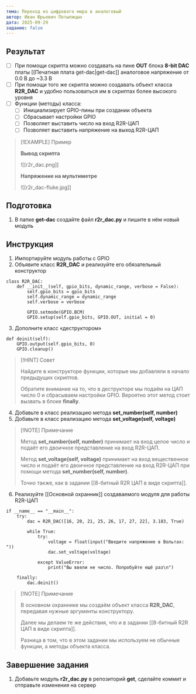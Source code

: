 ```yaml
---
тема: Переход из цифрового мира в аналоговый
автор: Иван Юрьевич Потылицын
дата: 2025-09-29
задание: false
---
```


## Результат

- [ ] При помощи скрипта можно создавать на пине **OUT** блока **8-bit DAC** платы [[Печатная плата get-dac|get-dac]] аналоговое напряжение от 0.0 В до ~3.3 В
- [ ] При помощи того же скрипта можно создавать объект класса **R2R_DAC** и удобно пользоваться им в скриптах более высокого уровня
- [ ] Функции (методы) класса:
    - [ ] Инициализирует GPIO-пины при создании объекта
    - [ ] Сбрасывает настройки GPIO
    - [ ] Позволяет выставить число на вход R2R-ЦАП
    - [ ] Позволяет выставить напряжение на выход R2R-ЦАП

> [!EXAMPLE] Пример
> 
> **Вывод скрипта**
> 
> ![[r2r_dac.png]]
> 
> **Напряжение на мультиметре**
> 
> ![[r2r_dac-fluke.jpg]]

## Подготовка

1. В папке **get-dac** создайте файл **r2r_dac.py** и пишите в нём новый модуль

## Инструкция

1. Импортируйте модуль работы с GPIO
2. Объявите класс **R2R_DAC** и реализуйте его обязательный конструктор

```
class R2R_DAC:
    def __init__(self, gpio_bits, dynamic_range, verbose = False):
        self.gpio_bits = gpio_bits
        self.dynamic_range = dynamic_range
        self.verbose = verbose
        
        GPIO.setmode(GPIO.BCM)
        GPIO.setup(self.gpio_bits, GPIO.OUT, initial = 0)
```

3. Дополните класс «деструктором»

```
def deinit(self):
    GPIO.output(self.gpio_bits, 0)
    GPIO.cleanup()
```

> [!HINT] Совет
> 
> Найдите в конструкторе функции, которые мы добавляли в начало предыдущих скриптов.
> 
> Обратите внимание на то, что в деструкторе мы подаём на ЦАП число 0 и сбрасываем настройки GPIO. Вероятно этот метод стоит вызвать в блоке **finally**.

4. Добавьте в класс реализацию метода **set_number(self, number)**
5. Добавьте в класс реализацию метода **set_voltage(self, voltage)**

> [!NOTE] Примечание
> 
> Метод **set_number(self, number)** принимает на вход целое число и подаёт его двоичное представление на вход R2R-ЦАП.
> 
> Метод **set_voltage(self, voltage)** принимает на вход вещественное число и подаёт его двоичное представление на вход R2R-ЦАП при помощи метода **set_number(self, number)**.
> 
> Точно также, как в задании [[8-битный R2R ЦАП в виде скрипта]].

6. Реализуйте [[Основной охранник]] создаваемого модуля для работы R2R-ЦАП

```
if __name__ == "__main__":
    try:
        dac = R2R_DAC([16, 20, 21, 25, 26, 17, 27, 22], 3.183, True)
        
        while True:
            try:
                voltage = float(input("Введите напряжение в Вольтах: "))
                dac.set_voltage(voltage)

            except ValueError:
                print("Вы ввели не число. Попробуйте ещё раз\n")

    finally:
        dac.deinit()
```

> [!NOTE] Примечание
> 
> В основном охраннике мы создаём объект класса **R2R_DAC**, передавая нужные аргументы конструктору.
> 
> Далее мы делаем те же действия, что и в задании [[8-битный R2R ЦАП в виде скрипта]].
> 
> Разница в том, что в этом задании мы используем не обычные функции, а методы объекта класса.

## Завершение задания

1. Добавьте модуль **r2r_dac.py** в репозиторий **get**, сделайте коммит и отправьте изменения на сервер
